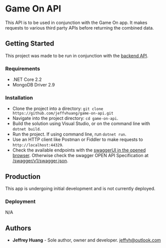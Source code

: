 # Game On API

This API is to be used in conjunction with the Game On app. It makes requests to various third party APIs before returning the combined data.

## Getting Started

This project was made to be run in conjunction with the [backend API](https://github.com/jeffvhuang/game-on-api.git).

### Requirements

- .NET Core 2.2
- MongoDB Driver 2.9

### Installation

- Clone the project into a directory: `git clone https://github.com/jeffvhuang/game-on-api.git`
- Navigate into the project directory: `cd game-on-api`.
- Build the solution using Visual Studio, or on the command line with `dotnet build`.
- Run the project. If using command line, run `dotnet run`.
- Use an HTTP client like Postman or Fiddler to make requests to `http://localhost:44329`.
- Check the available endpoints with the [swaggerUI in the opened browser](https://localhost:44305/index.html). Otherwise check the swagger OPEN API Specification at [/swagger/v1/swagger.json](http://localhost:44329/swagger/v1/swagger.json).

## Production

This app is undergoing initial development and is not currently deployed.

### Deployment

N/A

## Authors

- **Jeffrey Huang** - Sole author, owner and developer. jeffvh@outlook.com
